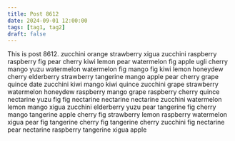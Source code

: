 ```yaml
---
title: Post 8612
date: 2024-09-01 12:00:00
tags: [tag1, tag2]
draft: false
---
```

This is post 8612.
zucchini
orange
strawberry
xigua
zucchini
raspberry
raspberry
fig
pear
cherry
kiwi
lemon
pear
watermelon
fig
apple
ugli
cherry
mango
yuzu
watermelon
watermelon
fig
mango
fig
kiwi
lemon
honeydew
cherry
elderberry
strawberry
tangerine
mango
apple
pear
cherry
grape
quince
date
zucchini
kiwi
mango
kiwi
quince
zucchini
grape
strawberry
watermelon
honeydew
raspberry
mango
grape
raspberry
cherry
quince
nectarine
yuzu
fig
fig
nectarine
nectarine
nectarine
zucchini
watermelon
lemon
mango
xigua
zucchini
elderberry
yuzu
pear
tangerine
fig
cherry
mango
tangerine
apple
cherry
fig
strawberry
lemon
raspberry
watermelon
xigua
pear
fig
tangerine
cherry
fig
tangerine
cherry
zucchini
fig
nectarine
pear
nectarine
raspberry
tangerine
xigua
apple
